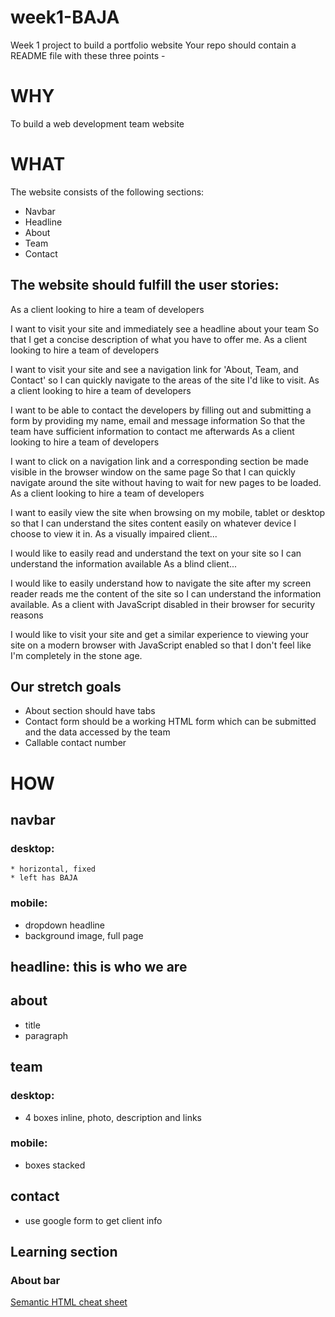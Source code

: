 # week1-BAJA
Week 1 project to build a portfolio website
Your repo should contain a README file with these three points -

# WHY
To build a web development team website

# WHAT

The website consists of the following sections:

* Navbar
* Headline
* About
* Team
* Contact

## The website should fulfill the user stories:

As a client looking to hire a team of developers

I want to visit your site and immediately see a headline about your team
So that I get a concise description of what you have to offer me.
As a client looking to hire a team of developers

I want to visit your site and see a navigation link for 'About, Team, and Contact'
so I can quickly navigate to the areas of the site I'd like to visit.
As a client looking to hire a team of developers

I want to be able to contact the developers by filling out and submitting a form by providing my name, email and message information
So that the team have sufficient information to contact me afterwards
As a client looking to hire a team of developers

I want to click on a navigation link and a corresponding section be made visible in the browser window on the same page
So that I can quickly navigate around the site without having to wait for new pages to be loaded.
As a client looking to hire a team of developers

I want to easily view the site when browsing on my mobile, tablet or desktop
so that I can understand the sites content easily on whatever device I choose to view it in.
As a visually impaired client...

I would like to easily read and understand the text on your site
so I can understand the information available
As a blind client...

I would like to easily understand how to navigate the site after my screen reader reads me the content of the site
so I can understand the information available.
As a client with JavaScript disabled in their browser for security reasons

I would like to visit your site and get a similar experience to viewing your site on a modern browser with JavaScript enabled
so that I don't feel like I'm completely in the stone age.

## Our stretch goals

* About section should have tabs
* Contact form should be a working HTML form which can be submitted and the data accessed by the team
* Callable contact number

# HOW

## navbar
### desktop:
    * horizontal, fixed
    * left has BAJA

### mobile:

* dropdown headline
* background image, full page

## headline: this is who we are

## about
* title
* paragraph

## team

### desktop:
* 4 boxes inline, photo, description and links

### mobile:
* boxes stacked

## contact
* use google form to get client info

## Learning section

### About bar
[Semantic HTML cheat sheet](https://learn-the-web.algonquindesign.ca/topics/html-semantics-cheat-sheet/)
